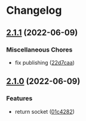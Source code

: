 # Changelog

## [2.1.1](https://github.com/awesomeorganization/servers/compare/v2.1.0...v2.1.1) (2022-06-09)


### Miscellaneous Chores

* fix publishing ([22d7caa](https://github.com/awesomeorganization/servers/commit/22d7caaa2afb850b0a0f44c50ea5cbe317e2bd62))

## [2.1.0](https://github.com/awesomeorganization/servers/compare/v2.0.1...v2.1.0) (2022-06-09)


### Features

* return socket ([01c4282](https://github.com/awesomeorganization/servers/commit/01c42825a120413bed10cca3bb68eb46d3114aff))
